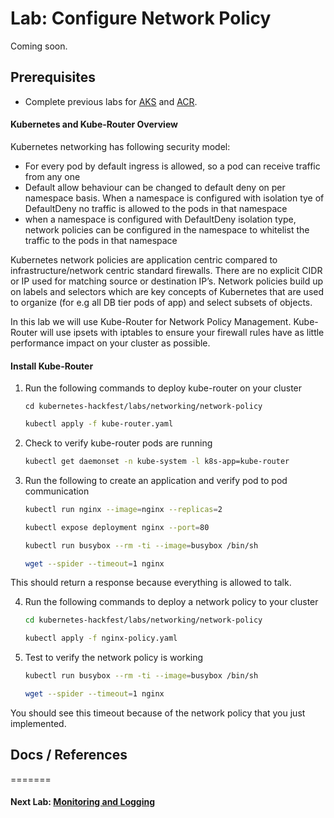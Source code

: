# Lab: Configure Network Policy

Coming soon.

## Prerequisites

* Complete previous labs for [AKS](../../create-aks-cluster/README.md) and [ACR](../../build-application/README.md).

#### Kubernetes and Kube-Router Overview
Kubernetes networking has following security model:
* For every pod by default ingress is allowed, so a pod can receive traffic from any one
* Default allow behaviour can be changed to default deny on per namespace basis. When a namespace is configured with isolation tye of DefaultDeny no traffic is allowed to the pods in that namespace
* when a namespace is configured with DefaultDeny isolation type, network policies can be configured in the namespace to whitelist the traffic to the pods in that namespace

Kubernetes network policies are application centric compared to infrastructure/network centric standard firewalls. There are no explicit CIDR or IP used for matching source or destination IP’s. Network policies build up on labels and selectors which are key concepts of Kubernetes that are used to organize (for e.g all DB tier pods of app) and select subsets of objects.

In this lab we will use Kube-Router for Network Policy Management. Kube-Router will use ipsets with iptables to ensure your firewall rules have as little performance impact on your cluster as possible.

#### Install Kube-Router
1. Run the following commands to deploy kube-router on your cluster
   ```
   cd kubernetes-hackfest/labs/networking/network-policy
   ```
   ```bash
   kubectl apply -f kube-router.yaml
   ```

2. Check to verify kube-router pods are running
   ```bash
   kubectl get daemonset -n kube-system -l k8s-app=kube-router
   ```

3. Run the following to create an application and verify pod to pod communication
   ```bash
   kubectl run nginx --image=nginx --replicas=2

   kubectl expose deployment nginx --port=80

   kubectl run busybox --rm -ti --image=busybox /bin/sh

   wget --spider --timeout=1 nginx
   ```
This should return a response because everything is allowed to talk. 

4. Run the following commands to deploy a network policy to your cluster 
   ```bash
   cd kubernetes-hackfest/labs/networking/network-policy
   ```
   
   ```bash
   kubectl apply -f nginx-policy.yaml
   ```

4. Test to verify the network policy is working

   ```bash
   kubectl run busybox --rm -ti --image=busybox /bin/sh

   wget --spider --timeout=1 nginx
   ```   
You should see this timeout because of the network policy that you just implemented. 

## Docs / References
=======
<!-- ## Docs / References
>>>>>>> 6358a4aba01c49bad47b1f999072b4e302f6eb4f
=======
<!-- ## Docs / References
>>>>>>> 6358a4aba01c49bad47b1f999072b4e302f6eb4f

* ? -->


#### Next Lab: [Monitoring and Logging](../../monitoring-logging/README.md)
